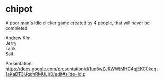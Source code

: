 # chipot
A poor man's idle clicker game created by 4 people, that will never be completed.  

Andrew Kim  
Jerry  
Tarik  
Saif   
  
Presentation: https://docs.google.com/presentation/d/1un5wZJRWWlMHG4qjEKC0keq-1aKaDT3iJgdnRMULjr0/edit#slide=id.p
